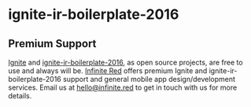 # ignite-ir-boilerplate-2016

## Premium Support

[Ignite](https://infinite.red/ignite) and [ignite-ir-boilerplate-2016](https://github.com/infinitered/ignite-ir-boilerplate-2016), as open source projects, are free to use and always will be. [Infinite Red](https://infinite.red/) offers premium Ignite and ignite-ir-boilerplate-2016 support and general mobile app design/development services. Email us at [hello@infinite.red](mailto:hello@infinite.red) to get in touch with us for more details.
